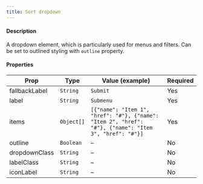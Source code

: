 ```yaml
---
title: Sort dropdown
---
```


#### Description

A dropdown element, which is particularly used for menus and filters. Can be set to outlined styling with `outline` property.

#### Properties

| Prop          | Type       | Value (example)                                                                                       | Required |
| ------------- | ---------- | ----------------------------------------------------------------------------------------------------- | -------- |
| fallbackLabel | `String`   | `Submit`                                                                                              | Yes      |
| label         | `String`   | `Submenu`                                                                                             | Yes      |
| items         | `Object[]` | `[{"name": "Item 1", "href": "#"}, {"name": "Item 2", "href": "#"}, {"name": "Item 3", "href": "#"}]` | Yes      |
| outline       | `Boolean`  | –                                                                                                     | No       |
| dropdownClass | `String`   | –                                                                                                     | No       |
| labelClass    | `String`   | –                                                                                                     | No       |
| iconLabel     | `String`   | –                                                                                                     | No       |
